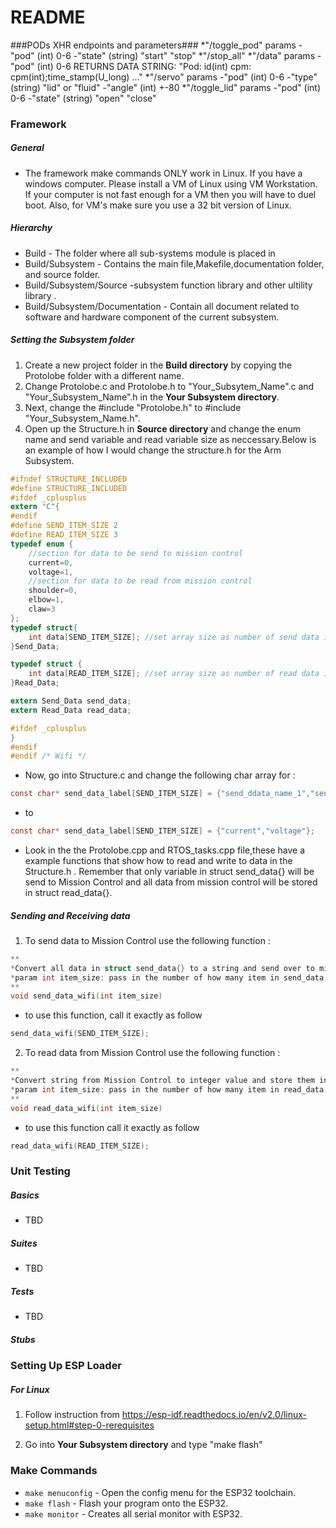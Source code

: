 # README #


###PODs XHR endpoints and parameters###
*"/toggle_pod"
	params
		- "pod" 
			(int) 0-6
		-"state"
			(string) "start" "stop"
*"/stop_all"
*"/data"
	params
		-"pod"
			(int) 0-6
	RETURNS DATA STRING: "Pod: id(int) cpm: cpm(int);time_stamp(U_long) ..."
*"/servo"
	params
		-"pod"
			(int) 0-6
		-"type"
			(string) "lid" or "fluid"
		-"angle"
			(int) +-80
*"/toggle_lid"
	params
		-"pod"
			(int) 0-6
		-"state"
			(string) "open" "close"

			
### Framework ###

##### General #####
* The framework make commands ONLY work in Linux. If you have a windows computer. Please install a VM of Linux using VM Workstation. If your computer is not fast enough for a VM then you will have to duel boot. Also, for VM's make sure you use a 32 bit version of Linux.

##### Hierarchy #####
* Build - The folder where all sub-systems module is placed in 
* Build/Subsystem - Contains the main file,Makefile,documentation folder, and source folder.
* Build/Subsystem/Source -subsystem function library and other ultility library . 
* Build/Subsystem/Documentation - Contain all document related to software and hardware component of the current subsystem.

##### Setting the Subsystem folder #####
1. Create a new project folder in the **Build directory** by copying the Protolobe folder with a different name.
2. Change Protolobe.c and Protolobe.h to "Your_Subsytem_Name".c and "Your_Subsystem_Name".h in the **Your Subsystem directory**.
3. Next, change the #include "Protolobe.h" to #include "Your_Subsystem_Name.h".
4. Open up the Structure.h in **Source directory** and change the enum name and send variable and read variable size as neccessary.Below is an example of how I would change the structure.h for the Arm Subsystem.

```C
#ifndef STRUCTURE_INCLUDED
#define STRUCTURE_INCLUDED
#ifdef _cplusplus
extern "C"{
#endif
#define SEND_ITEM_SIZE 2
#define READ_ITEM_SIZE 3
typedef enum {
    //section for data to be send to mission control
    current=0,
    voltage=1,
    //section for data to be read from mission control
    shoulder=0,
    elbow=1,
    claw=3
};
typedef struct{
    int data[SEND_ITEM_SIZE]; //set array size as number of send data item
}Send_Data;

typedef struct {
    int data[READ_ITEM_SIZE]; //set array size as number of read data item
}Read_Data;

extern Send_Data send_data;
extern Read_Data read_data;

#ifdef _cplusplus
}
#endif
#endif /* Wifi */
```
* Now, go into Structure.c and change the following char array for  :
```C
const char* send_data_label[SEND_ITEM_SIZE] = {"send_ddata_name_1","send_data_name_2"};
```
* to
```C
const char* send_data_label[SEND_ITEM_SIZE] = {"current","voltage"};
```
* Look in the the Protolobe.cpp and RTOS_tasks.cpp file,these have a example functions that show how to read and write to data in the Structure.h . Remember that only variable in struct send_data{} will be send to Mission Control and all data from mission control will be stored in struct read_data{}.

##### Sending and Receiving data #####

1. To send data to Mission Control use the following function : 
```C
**
*Convert all data in struct send_data{} to a string and send over to mission control
*param int item_size: pass in the number of how many item in send_data
**
void send_data_wifi(int item_size)
```
* to use this function, call it exactly as follow 
```C
send_data_wifi(SEND_ITEM_SIZE);
```
2. To read data from Mission Control use the following function : 
```C
**
*Convert string from Mission Control to integer value and store them in read_data
*param int item_size: pass in the number of how many item in read_data
**
void read_data_wifi(int item_size)
```
* to use this function call it exactly as follow
```C
read_data_wifi(READ_ITEM_SIZE);
```

### Unit Testing ###

##### Basics #####
* TBD
##### Suites #####
* TBD
##### Tests #####
* TBD
##### Stubs #####


### Setting Up ESP Loader ###

##### For Linux #####

1. Follow instruction from https://esp-idf.readthedocs.io/en/v2.0/linux-setup.html#step-0-rerequisites

2. Go into **Your Subsystem directory** and type "make flash"

### Make Commands ###

* `make menuconfig` - Open the config menu for the ESP32 toolchain.
* `make flash` - Flash your program onto the ESP32.
* `make monitor` - Creates all serial monitor with ESP32.

